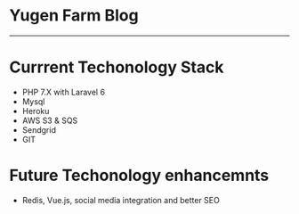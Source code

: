 # Yugen Farm Blog



---

# Currrent Techonology Stack

* PHP 7.X with Laravel 6 
* Mysql
* Heroku
* AWS S3 & SQS
* Sendgrid 
* GIT

# Future Techonology enhancemnts

* Redis, Vue.js, social media integration and better SEO
